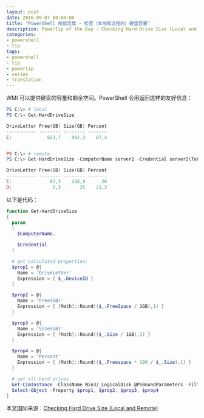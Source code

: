```yaml
---
layout: post
date: 2016-09-07 00:00:00
title: "PowerShell 技能连载 - 检查（本地和远程的）硬盘容量"
description: PowerTip of the Day - Checking Hard Drive Size (Local and Remote)
categories:
- powershell
- tip
tags:
- powershell
- tip
- powertip
- series
- translation
---
```

WMI 可以提供硬盘的容量和剩余空间。PowerShell 会用返回这样的友好信息：

```powershell
PS C:\> # local
PS C:\> Get-HardDriveSize

DriveLetter Free(GB) Size(GB) Percent
----------- -------- -------- -------
C:             823,7    942,3    87,4


PS C:\> # remote
PS C:\> Get-HardDriveSize -ComputerName server2 -Credential server2\Tobias

DriveLetter Free(GB) Size(GB) Percent
----------- -------- -------- -------
C:              87,3    436,9      20
D:               5,3       25    21,3
```

以下是代码：

```powershell
function Get-HardDriveSize
{
  param
  (
    $ComputerName,

    $Credential
  )

  # get calculated properties:
  $prop1 = @{
    Name = 'DriveLetter'
    Expression = { $_.DeviceID }
  }

  $prop2 = @{
    Name = 'Free(GB)'
    Expression = { [Math]::Round(($_.FreeSpace / 1GB),1) }
  }

  $prop3 = @{
    Name = 'Size(GB)'
    Expression = { [Math]::Round(($_.Size / 1GB),1) }
  }

  $prop4 = @{
    Name = 'Percent'
    Expression = { [Math]::Round(($_.Freespace * 100 / $_.Size),1) }
  }

  # get all hard drives
  Get-CimInstance -ClassName Win32_LogicalDisk @PSBoundParameters -Filter "DriveType=3" | 
  Select-Object -Property $prop1, $prop2, $prop3, $prop4
}
```

<!--more-->
本文国际来源：[Checking Hard Drive Size (Local and Remote)](http://community.idera.com/powershell/powertips/b/tips/posts/checking-hard-drive-size-local-and-remote)
